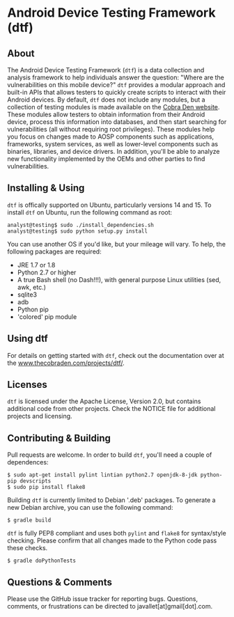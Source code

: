 Android Device Testing Framework (dtf)
======================================

About
-----
The Android Device Testing Framework (`dtf`) is a data collection and analysis framework to help individuals answer the question: "Where are the vulnerabilities on this mobile device?" `dtf` provides a modular approach and built-in APIs that allows testers to quickly create scripts to interact with their Android devices. By default, `dtf` does not include any modules, but a collection of testing modules is made available on the [Cobra Den website](www.thecobraden.com/projects/dtf/). These modules allow testers to obtain information from their Android device, process this information into databases, and then start searching for vulnerabilities (all without requiring root privileges). These modules help you focus on changes made to AOSP components such as applications, frameworks, system services, as well as lower-level components such as binaries, libraries, and device drivers. In addition, you'll be able to analyze new functionality implemented by the OEMs and other parties to find vulnerabilities.

Installing & Using
------------------
`dtf` is offically supported on Ubuntu, particularly versions 14 and 15. To install `dtf` on Ubuntu, run the following command as root:

    analyst@testing$ sudo ./install_dependencies.sh
    analyst@testing$ sudo python setup.py install

You can use another OS if you'd like, but your mileage will vary. To help, the following packages are required:

- JRE 1.7 or 1.8
- Python 2.7 or higher
- A true Bash shell (no Dash!!!), with general purpose Linux utilities (sed, awk, etc.)
- sqlite3
- adb
- Python pip 
- 'colored' pip module

Using dtf
---------
For details on getting started with `dtf`, check out the documentation over at the www.thecobraden.com/projects/dtf/.

Licenses
--------
`dtf` is licensed under the Apache License, Version 2.0, but contains additional code from other projects.  Check the NOTICE file for additional projects and licensing.

Contributing & Building
-----------------------
Pull requests are welcome. In order to build `dtf`, you'll need a couple of dependences:

    $ sudo apt-get install pylint lintian python2.7 openjdk-8-jdk python-pip devscripts
    $ sudo pip install flake8

Building `dtf` is currently limited to Debian '.deb' packages. To generate a new Debian archive, you can use the following command:

    $ gradle build

`dtf` is fully PEP8 compliant and uses both `pylint` and `flake8` for syntax/style checking. Please confirm that all changes made to the Python code pass these checks.

    $ gradle doPythonTests

Questions & Comments
--------------------
Please use the GitHub issue tracker for reporting bugs. Questions, comments, or frustrations can be directed to javallet[at]gmail[dot].com.
